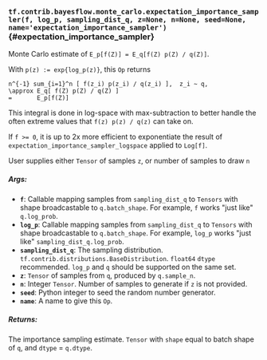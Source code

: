 ### `tf.contrib.bayesflow.monte_carlo.expectation_importance_sampler(f, log_p, sampling_dist_q, z=None, n=None, seed=None, name='expectation_importance_sampler')` {#expectation_importance_sampler}

Monte Carlo estimate of `E_p[f(Z)] = E_q[f(Z) p(Z) / q(Z)]`.

With `p(z) := exp{log_p(z)}`, this `Op` returns

```
n^{-1} sum_{i=1}^n [ f(z_i) p(z_i) / q(z_i) ],  z_i ~ q,
\approx E_q[ f(Z) p(Z) / q(Z) ]
=       E_p[f(Z)]
```

This integral is done in log-space with max-subtraction to better handle the
often extreme values that `f(z) p(z) / q(z)` can take on.

If `f >= 0`, it is up to 2x more efficient to exponentiate the result of
`expectation_importance_sampler_logspace` applied to `Log[f]`.

User supplies either `Tensor` of samples `z`, or number of samples to draw `n`

##### Args:


*  <b>`f`</b>: Callable mapping samples from `sampling_dist_q` to `Tensors` with shape
    broadcastable to `q.batch_shape`.
    For example, `f` works "just like" `q.log_prob`.
*  <b>`log_p`</b>: Callable mapping samples from `sampling_dist_q` to `Tensors` with
    shape broadcastable to `q.batch_shape`.
    For example, `log_p` works "just like" `sampling_dist_q.log_prob`.
*  <b>`sampling_dist_q`</b>: The sampling distribution.
    `tf.contrib.distributions.BaseDistribution`.
    `float64` `dtype` recommended.
    `log_p` and `q` should be supported on the same set.
*  <b>`z`</b>: `Tensor` of samples from `q`, produced by `q.sample_n`.
*  <b>`n`</b>: Integer `Tensor`.  Number of samples to generate if `z` is not provided.
*  <b>`seed`</b>: Python integer to seed the random number generator.
*  <b>`name`</b>: A name to give this `Op`.

##### Returns:

  The importance sampling estimate.  `Tensor` with `shape` equal
    to batch shape of `q`, and `dtype` = `q.dtype`.

